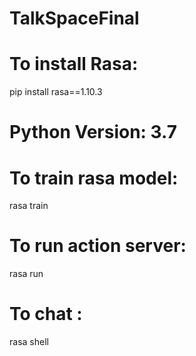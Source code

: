 # TalkSpaceFinal

# To install Rasa:

pip install rasa==1.10.3

# Python Version: 3.7

# To train rasa model:

rasa train

# To run action server:

rasa run 

# To chat :

rasa shell 
